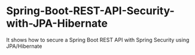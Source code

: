 # Spring-Boot-REST-API-Security-with-JPA-Hibernate
It shows how to secure  a Spring Boot REST API with Spring Security using JPA/Hibernate
